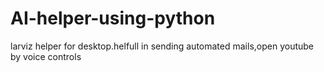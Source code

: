 # AI-helper-using-python
larviz helper for desktop.helfull in sending automated mails,open youtube by voice controls
